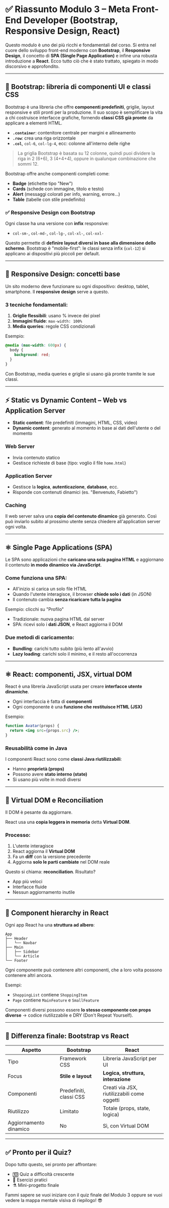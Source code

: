 # ✅ Riassunto Modulo 3 – Meta Front-End Developer (Bootstrap, Responsive Design, React)

Questo modulo è uno dei più ricchi e fondamentali del corso. Si entra nel cuore dello sviluppo front-end moderno con **Bootstrap**, il **Responsive Design**, il concetto di **SPA (Single Page Application)** e infine una robusta introduzione a **React**. Ecco tutto ciò che è stato trattato, spiegato in modo discorsivo e approfondito.

---

## 🎨 Bootstrap: libreria di componenti UI e classi CSS

Bootstrap è una libreria che offre **componenti predefiniti**, griglie, layout responsive e stili pronti per la produzione. Il suo scopo è semplificare la vita a chi costruisce interfacce grafiche, fornendo **classi CSS già pronte** da applicare a elementi HTML.

- **`.container`**: contenitore centrale per margini e allineamento
- **`.row`**: crea una riga orizzontale
- **`.col`**, `col-6`, `col-lg-4`, ecc: colonne all'interno delle righe

> La griglia Bootstrap è basata su 12 colonne, quindi puoi dividere la riga in 2 (6+6), 3 (4+4+4), oppure in qualunque combinazione che sommi 12.
> 

Bootstrap offre anche componenti completi come:

- **Badge** (etichette tipo "New")
- **Cards** (schede con immagine, titolo e testo)
- **Alert** (messaggi colorati per info, warning, errore...)
- **Table** (tabelle con stile predefinito)

### ✅ Responsive Design con Bootstrap

Ogni classe ha una versione con **infix** responsive:

- `col-sm-`, `col-md-`, `col-lg-`, `col-xl-`, `col-xxl-`

Questo permette di **definire layout diversi in base alla dimensione dello schermo**. Bootstrap è "mobile-first": le classi senza infix (`col-12`) si applicano ai dispositivi più piccoli per default.

---

## 📱 Responsive Design: concetti base

Un sito moderno deve funzionare su ogni dispositivo: desktop, tablet, smartphone. Il **responsive design** serve a questo.

### 3 tecniche fondamentali:

1. **Griglie flessibili**: usano % invece dei pixel
2. **Immagini fluide**: `max-width: 100%`
3. **Media queries**: regole CSS condizionali

Esempio:

```css
@media (max-width: 600px) {
  body {
    background: red;
  }
}

```

Con Bootstrap, media queries e griglie si usano già pronte tramite le sue classi.

---

## ⚡ Static vs Dynamic Content – Web vs Application Server

- **Static content**: file predefiniti (immagini, HTML, CSS, video)
- **Dynamic content**: generato al momento in base ai dati dell'utente o del momento

### Web Server

- Invia contenuto statico
- Gestisce richieste di base (tipo: voglio il file `home.html`)

### Application Server

- Gestisce la **logica**, **autenticazione**, **database**, ecc.
- Risponde con contenuti dinamici (es. "Benvenuto, Fabietto")

### Caching

Il web server salva una **copia del contenuto dinamico** già generato. Così può inviarlo subito al prossimo utente senza chiedere all'application server ogni volta.

---

## ⚛️ Single Page Applications (SPA)

Le SPA sono applicazioni che **caricano una sola pagina HTML** e aggiornano il contenuto **in modo dinamico via JavaScript**.

### Come funziona una SPA:

- All'inizio si carica un solo file HTML
- Quando l'utente interagisce, il browser **chiede solo i dati** (in JSON)
- Il contenuto cambia **senza ricaricare tutta la pagina**

Esempio: clicchi su "Profilo"

- Tradizionale: nuova pagina HTML dal server
- SPA: ricevi solo i **dati JSON**, e React aggiorna il DOM

### Due metodi di caricamento:

- **Bundling**: carichi tutto subito (più lento all'avvio)
- **Lazy loading**: carichi solo il minimo, e il resto all'occorrenza

---

## ⚛️ React: componenti, JSX, virtual DOM

React è una libreria JavaScript usata per creare **interfacce utente dinamiche**.

- Ogni interfaccia è fatta di **componenti**
- Ogni componente è una **funzione che restituisce HTML (JSX)**

Esempio:

```jsx
function Avatar(props) {
  return <img src={props.src} />;
}

```

### Reusabilità come in Java

I componenti React sono come **classi Java riutilizzabili**:

- Hanno **proprietà (props)**
- Possono avere **stato interno (state)**
- Si usano più volte in modi diversi

---

## 🧠 Virtual DOM e Reconciliation

Il DOM è pesante da aggiornare.

React usa una **copia leggera in memoria** detta **Virtual DOM**.

### Processo:

1. L'utente interagisce
2. React aggiorna il **Virtual DOM**
3. Fa un **diff** con la versione precedente
4. Aggiorna **solo le parti cambiate** nel DOM reale

Questo si chiama: **reconciliation**. Risultato?

- App più veloci
- Interfacce fluide
- Nessun aggiornamento inutile

---

## 🌲 Component hierarchy in React

Ogni app React ha una **struttura ad albero**:

```
App
├── Header
│   └── Navbar
├── Main
│   ├── Sidebar
│   └── Article
└── Footer

```

Ogni componente può contenere altri componenti, che a loro volta possono contenere altri ancora.

Esempi:

- `ShoppingList` contiene `ShoppingItem`
- `Page` contiene `MainFeature` e `SmallFeature`

Componenti diversi possono essere **lo stesso componente con props diverse** → codice riutilizzabile e DRY (Don't Repeat Yourself).

---

## 🔁 Differenza finale: Bootstrap vs React

| Aspetto | Bootstrap | React |
| --- | --- | --- |
| Tipo | Framework CSS | Libreria JavaScript per UI |
| Focus | **Stile e layout** | **Logica, struttura, interazione** |
| Componenti | Predefiniti, classi CSS | Creati via JSX, riutilizzabili come oggetti |
| Riutilizzo | Limitato | Totale (props, state, logica) |
| Aggiornamento dinamico | No | Sì, con Virtual DOM |

---

## ✅ Pronto per il Quiz?

Dopo tutto questo, sei pronto per affrontare:

- 🔟 Quiz a difficoltà crescente
- 🧪 Esercizi pratici
- ⚗️ Mini-progetto finale

Fammi sapere se vuoi iniziare con il quiz finale del Modulo 3 oppure se vuoi vedere la mappa mentale visiva di riepilogo! 😎